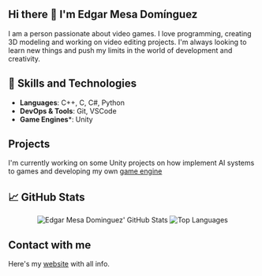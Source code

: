 ## Hi there 👋 I'm Edgar Mesa Domínguez


I am a person passionate about video games. I love programming, creating 3D modeling and working on video editing projects. I'm always looking to learn new things and push my limits in the world of development and creativity.

## 🔧 Skills and Technologies

- **Languages**: C++, C, C#, Python
- **DevOps & Tools**: Git, VSCode
- **Game Engines***: Unity

## Projects
I'm currently working on some Unity projects on how implement AI systems to games and developing my own [game engine](https://github.com/ClaseAltaGames/MotorVideojuegos)

## 📈 GitHub Stats

<div align="center">
    <img src="https://github-readme-stats.vercel.app/api?username=PauMenaTorres&show_icons=true&hide_title=true&hide=prs&count_private=true&include_all_commits=true&hide_border=true&theme=radical" alt="Edgar Mesa Dominguez' GitHub Stats">
    <img src="https://github-readme-stats.vercel.app/api/top-langs/?username=edgarmd1&layout=compact&hide_border=true&theme=radical" alt="Top Languages">
</div>

## Contact with me
Here's my [website](https://edgarmd1.github.io/Porfolio/) with all info.
<!--
**edgarmd1/edgarmd1** is a ✨ _special_ ✨ repository because its `README.md` (this file) appears on your GitHub profile.

Here are some ideas to get you started:

- 🔭 I’m currently working on ...
- 🌱 I’m currently learning ...
- 👯 I’m looking to collaborate on ...
- 🤔 I’m looking for help with ...
- 💬 Ask me about ...
- 📫 How to reach me: ...
- 😄 Pronouns: ...
- ⚡ Fun fact: ...
-->
